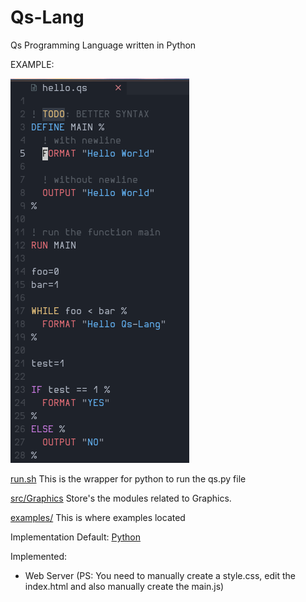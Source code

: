 # Qs-Lang
Qs Programming Language written in Python

EXAMPLE:

![example.png](./example.png)

[run.sh](./run.sh) This is the wrapper for python to run the qs.py file

[src/Graphics](./src/Graphics/) Store's the modules related to Graphics.
  
[examples/](./examples/) This is where examples located

Implementation
  Default: [Python](https://python.org)


Implemented:
  - Web Server (PS: You need to manually create a style.css, edit the index.html
  and also manually create the main.js)
